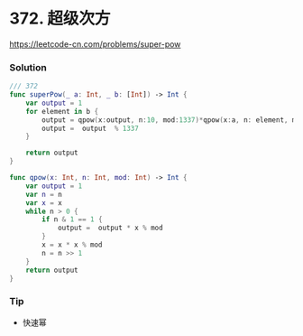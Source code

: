 # 372. 超级次方

<https://leetcode-cn.com/problems/super-pow>


### Solution


```swift
/// 372
func superPow(_ a: Int, _ b: [Int]) -> Int {
    var output = 1
    for element in b {
        output = qpow(x:output, n:10, mod:1337)*qpow(x:a, n: element, mod:1337)
        output =  output  % 1337
    }

    return output
}

func qpow(x: Int, n: Int, mod: Int) -> Int {
    var output = 1
    var n = n
    var x = x
    while n > 0 {
        if n & 1 == 1 {
            output =  output * x % mod
        }
        x = x * x % mod
        n = n >> 1
    }
    return output
}

```

### Tip

- 快速幂